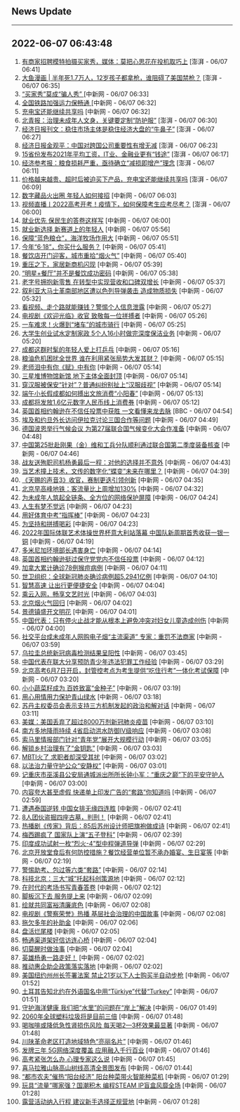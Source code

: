 ## News Update
---
2022-06-07 06:43:48
---
1. <a target="_blank" href="https://www.thepaper.cn/newsDetail_forward_18456521">有商家招聘模特拍摄买家秀，媒体：莫把心思花在投机取巧上</a> [澎湃 - 06/07 06:41]
2. <a target="_blank" href="https://www.thepaper.cn/newsDetail_forward_18447386">大鱼漫画 | 半年死1.7万人，12岁孩子都拿枪，谁阻碍了美国禁枪？</a> [澎湃 - 06/07 06:35]
3. <a target="_blank" href="http://www.chinanews.com//cj/2022/06-07/9773368.shtml">“买家秀”莫成“骗人秀” </a> [中新网 - 06/07 06:33]
4. <a target="_blank" href="http://www.chinanews.com//cj/2022/06-07/9773366.shtml">全国铁路加强运力保畅通 </a> [中新网 - 06/07 06:32]
5. <a target="_blank" href="http://www.chinanews.com//cj/2022/06-07/9773367.shtml">充电宝还能继续共享吗</a> [中新网 - 06/07 06:32]
6. <a target="_blank" href="https://www.thepaper.cn/newsDetail_forward_18456523">北青报：治理未成年人文身，关键要定制“防护服”</a> [澎湃 - 06/07 06:30]
7. <a target="_blank" href="https://www.thepaper.cn/newsDetail_forward_18456520">经济日报刊文：稳住市场主体是稳住经济大盘的“牛鼻子”</a> [澎湃 - 06/07 06:27]
8. <a target="_blank" href="https://www.thepaper.cn/newsDetail_forward_18456519">经济日报金观平：中国对跨国公司重要性有增无减</a> [澎湃 - 06/07 06:23]
9. <a target="_blank" href="https://www.thepaper.cn/newsDetail_forward_18448141">15省份发布2021年平均工资，IT业、金融业更有“钱途”</a> [澎湃 - 06/07 06:17]
10. <a target="_blank" href="https://www.thepaper.cn/newsDetail_forward_18456517">经济参考报：粮食损耗严重，亟待确立“减损即增产”理念</a> [澎湃 - 06/07 06:11]
11. <a target="_blank" href="https://www.thepaper.cn/newsDetail_forward_18456513">价格越来越贵、超时后被迫买下产品，充电宝还能继续共享吗</a> [澎湃 - 06/07 06:09]
12. <a target="_blank" href="http://www.chinanews.com//sh/2022/06-07/9773365.shtml">数字藏品火出圈 年轻人如何接招</a> [中新网 - 06/07 06:03]
13. <a target="_blank" href="https://www.thepaper.cn/newsDetail_forward_18441619">视频直播丨2022高考开考！疫情下，如何保障考生应考尽考？</a> [澎湃 - 06/07 06:00]
14. <a target="_blank" href="http://www.chinanews.com//sh/2022/06-07/9773364.shtml">就业优先 保民生的答卷这样写</a> [中新网 - 06/07 06:00]
15. <a target="_blank" href="http://www.chinanews.com//gn/2022/06-07/9773363.shtml">就业新选择 新赛道上的年轻人</a> [中新网 - 06/07 05:56]
16. <a target="_blank" href="http://www.chinanews.com//gn/2022/06-07/9773362.shtml">保障“蓝色粮仓”，海洋牧场作用大</a> [中新网 - 06/07 05:51]
17. <a target="_blank" href="http://www.chinanews.com//sh/2022/06-07/9773361.shtml">今年“6·18”，你买什么服务？</a> [中新网 - 06/07 05:41]
18. <a target="_blank" href="http://www.chinanews.com//sh/2022/06-07/9773360.shtml">餐饮店开门迎客，城市重拾“烟火气”</a> [中新网 - 06/07 05:40]
19. <a target="_blank" href="http://www.chinanews.com//sh/2022/06-07/9773359.shtml">重压之下，家居新商机闪现</a> [中新网 - 06/07 05:39]
20. <a target="_blank" href="http://www.chinanews.com//sh/2022/06-07/9773358.shtml">“明星+餐厅”并不是餐饮成功密码</a> [中新网 - 06/07 05:38]
21. <a target="_blank" href="http://www.chinanews.com//sh/2022/06-07/9773357.shtml">老字号拥抱新零售 在转型中实现营收和口碑双增长</a> [中新网 - 06/07 05:37]
22. <a target="_blank" href="http://www.chinanews.com//gj/2022/06-07/9773350.shtml">叙利亚大马士革南部地区遭以色列导弹袭击 造成物质损失</a> [中新网 - 06/07 05:32]
23. <a target="_blank" href="http://www.chinanews.com//sh/2022/06-07/9773356.shtml">看视频、走个路就能赚钱？警惕个人信息泄露</a> [中新网 - 06/07 05:27]
24. <a target="_blank" href="http://www.chinanews.com//yl/2022/06-07/9773355.shtml">电视剧《欢迎光临》收官 致敬每一位拼搏者</a> [中新网 - 06/07 05:26]
25. <a target="_blank" href="http://www.chinanews.com//sh/2022/06-07/9773354.shtml">一车难求！火爆到“堵车”的城市骑行</a> [中新网 - 06/07 05:25]
26. <a target="_blank" href="http://www.chinanews.com//sh/2022/06-07/9773353.shtml">大学生创业试水定制家政 5个人16小时做完深度保洁业务</a> [中新网 - 06/07 05:20]
27. <a target="_blank" href="http://www.chinanews.com//sh/2022/06-07/9773352.shtml">成都这群时髦的年轻人爱上打乒乓</a> [中新网 - 06/07 05:16]
28. <a target="_blank" href="http://www.chinanews.com//gj/2022/06-07/9773351.shtml">粮油危机困扰全世界 谁在利用紧张局势大发其财？</a> [中新网 - 06/07 05:15]
29. <a target="_blank" href="http://www.chinanews.com//sh/2022/06-07/9773348.shtml">老师泪中有你《赋》中有你</a> [中新网 - 06/07 05:14]
30. <a target="_blank" href="http://www.chinanews.com//sh/2022/06-07/9773347.shtml">三星堆博物馆新馆 地下主体全面封顶</a> [中新网 - 06/07 05:14]
31. <a target="_blank" href="http://www.chinanews.com//sh/2022/06-07/9773349.shtml">穿汉服被保安“针对”？普通纠纷别扯上“汉服歧视”</a> [中新网 - 06/07 05:14]
32. <a target="_blank" href="http://www.chinanews.com//sh/2022/06-07/9773346.shtml">端午小长假成都如何搏出文旅消费“小阳春”</a> [中新网 - 06/07 05:13]
33. <a target="_blank" href="http://www.chinanews.com//sh/2022/06-07/9773345.shtml">成都将发放1.6亿元数字人民币线上消费券</a> [中新网 - 06/07 05:12]
34. <a target="_blank" href="https://www.bbc.com/zhongwen/simp/uk-61705050?at_medium=RSS&amp;at_campaign=KARANGA">英国首相约翰逊在不信任投票中获胜 一文看懂来龙去脉</a> [BBC - 06/07 04:54]
35. <a target="_blank" href="http://www.chinanews.com//gj/2022/06-07/9773344.shtml">埃及和约旦外长访问伊拉克讨论三国合作等问题</a> [中新网 - 06/07 04:49]
36. <a target="_blank" href="http://www.chinanews.com//gj/2022/06-07/9773343.shtml">德国波恩举行气候会议 为第27届联合国气候变化大会作准备</a> [中新网 - 06/07 04:48]
37. <a target="_blank" href="http://www.chinanews.com//mil/2022/06-07/9773338.shtml">中国第25批赴刚果（金）维和工兵分队顺利通过联合国第二季度装备核查</a> [中新网 - 06/07 04:46]
38. <a target="_blank" href="http://www.chinanews.com//sh/2022/06-07/9773342.shtml">战友送殉职司机杨勇最后一程：对他的选择并不意外</a> [中新网 - 06/07 04:43]
39. <a target="_blank" href="http://www.chinanews.com//sh/2022/06-07/9773341.shtml">当艺术撞上技术，文传的数字化“蝶变”未来在哪里？</a> [中新网 - 06/07 04:39]
40. <a target="_blank" href="http://www.chinanews.com//yl/2022/06-07/9773340.shtml">《天赐的声音3》收官，赛制更迭引领创新</a> [中新网 - 06/07 04:35]
41. <a target="_blank" href="http://www.chinanews.com//sh/2022/06-07/9773339.shtml">北京早高峰地铁：客流量比上周增加130%</a> [中新网 - 06/07 04:32]
42. <a target="_blank" href="http://www.chinanews.com//gn/2022/06-07/9773337.shtml">为未成年人筑起全链条、全方位的网络保护屏障</a> [中新网 - 06/07 04:24]
43. <a target="_blank" href="http://www.chinanews.com//gn/2022/06-07/9773336.shtml">人生有梦不觉远</a> [中新网 - 06/07 04:23]
44. <a target="_blank" href="http://www.chinanews.com//ty/2022/06-07/9773327.shtml">用好体育中考“指挥棒”</a> [中新网 - 06/07 04:23]
45. <a target="_blank" href="http://www.chinanews.com//ty/2022/06-07/9773324.shtml">为坚持和拼搏喝彩</a> [中新网 - 06/07 04:23]
46. <a target="_blank" href="http://www.chinanews.com//ty/2022/06-07/9773323.shtml">2022年国际体联艺术体操世界杯意大利站落幕 中国队新周期首秀收获一银一铜</a> [中新网 - 06/07 04:19]
47. <a target="_blank" href="http://www.chinanews.com//gj/2022/06-07/9773335.shtml">多米尼加环境部长遇害身亡</a> [中新网 - 06/07 04:14]
48. <a target="_blank" href="http://www.chinanews.com//gj/2022/06-07/9773334.shtml">英国首相约翰逊挺过保守党党内不信任投票</a> [中新网 - 06/07 04:12]
49. <a target="_blank" href="http://www.chinanews.com//gj/2022/06-07/9773333.shtml">加拿大累计确诊78例猴痘病例</a> [中新网 - 06/07 04:11]
50. <a target="_blank" href="http://www.chinanews.com//gj/2022/06-07/9773332.shtml">世卫组织：全球新冠肺炎确诊病例超5.2941亿例</a> [中新网 - 06/07 04:10]
51. <a target="_blank" href="http://www.chinanews.com//cj/2022/06-07/9773326.shtml">智慧高速 让出行更便捷安全</a> [中新网 - 06/07 04:04]
52. <a target="_blank" href="http://www.chinanews.com//cul/2022/06-07/9773325.shtml">乘云入网，畅享文艺时光</a> [中新网 - 06/07 04:03]
53. <a target="_blank" href="http://www.chinanews.com//sh/2022/06-07/9773328.shtml">北京烟火气回归</a> [中新网 - 06/07 04:02]
54. <a target="_blank" href="http://www.chinanews.com//gn/2022/06-07/9773329.shtml">景德镇盛开文明花</a> [中新网 - 06/07 04:01]
55. <a target="_blank" href="http://www.chinanews.com//gj/2022/06-07/9773331.shtml">中国代表：只有停火止战才能从根本上避免冲突对妇女儿童造成创伤</a> [中新网 - 06/07 04:00]
56. <a target="_blank" href="http://www.chinanews.com//sh/2022/06-07/9773330.shtml">社交平台成未成年人网购电子烟“主流渠道” 专家：重罚不法商家</a> [中新网 - 06/07 03:59]
57. <a target="_blank" href="http://www.chinanews.com//gj/2022/06-07/9773322.shtml">乌拉圭总统新冠病毒检测结果呈阳性</a> [中新网 - 06/07 03:45]
58. <a target="_blank" href="http://www.chinanews.com//gn/2022/06-07/9773321.shtml">中国代表在联大分享预防青少年违法犯罪工作经验</a> [中新网 - 06/07 03:29]
59. <a target="_blank" href="http://www.chinanews.com//sh/2022/06-07/9773320.shtml">北京高考6月7日开启，封管控考点为考生提供“吃住行考”一体化考试保障</a> [中新网 - 06/07 03:20]
60. <a target="_blank" href="http://www.chinanews.com//sh/2022/06-07/9773319.shtml">小小蔬菜籽成为 百姓致富“金种子”</a> [中新网 - 06/07 03:19]
61. <a target="_blank" href="http://www.chinanews.com//gn/2022/06-07/9773318.shtml">用心用情用力保护青山绿水</a> [中新网 - 06/07 03:18]
62. <a target="_blank" href="http://www.chinanews.com//gj/2022/06-07/9773317.shtml">苏丹主权委员会表示支持三方机制发起的政治和解对话</a> [中新网 - 06/07 03:11]
63. <a target="_blank" href="http://www.chinanews.com//gj/2022/06-07/9773316.shtml">美媒：美国丢弃了超过8000万剂新冠肺炎疫苗</a> [中新网 - 06/07 03:10]
64. <a target="_blank" href="http://www.chinanews.com//sh/2022/06-07/9773315.shtml">南方多地降雨持续 4省启动洪水防御Ⅳ级响应</a> [中新网 - 06/07 03:08]
65. <a target="_blank" href="http://www.chinanews.com//gj/2022/06-07/9773314.shtml">索马里情报部门针对“青年党”展开大规模行动</a> [中新网 - 06/07 03:05]
66. <a target="_blank" href="http://www.chinanews.com//gn/2022/06-07/9773312.shtml">解锁乡村治理有了“金钥匙”</a> [中新网 - 06/07 03:03]
67. <a target="_blank" href="http://www.chinanews.com//sh/2022/06-07/9773311.shtml">MBTI火了 求职者却深受其扰</a> [中新网 - 06/07 03:02]
68. <a target="_blank" href="http://www.chinanews.com//gn/2022/06-07/9773310.shtml">以法治力量守护公众“安静权”</a> [中新网 - 06/07 03:01]
69. <a target="_blank" href="http://www.chinanews.com//gn/2022/06-07/9773309.shtml">记重庆市巫溪县公安局通城派出所所长钟小军：“重庆之巅”下的平安守护人</a> [中新网 - 06/07 03:00]
70. <a target="_blank" href="http://www.chinanews.com//sh/2022/06-07/9773313.shtml">内容夸大甚至虚假 快递单上印发广告的“套路”你知道吗</a> [中新网 - 06/07 02:59]
71. <a target="_blank" href="http://www.chinanews.com//ty/2022/06-07/9773307.shtml">遭遇泰国逆转 中国女排无缘四连胜</a> [中新网 - 06/07 02:41]
72. <a target="_blank" href="http://www.chinanews.com//sh/2022/06-07/9773308.shtml">8人团伙盗掘四座古墓，判刑！</a> [中新网 - 06/07 02:41]
73. <a target="_blank" href="http://www.chinanews.com//sh/2022/06-07/9773306.shtml">热播剧《传家》背后：85后苏州设计师把旗袍做成诗</a> [中新网 - 06/07 02:41]
74. <a target="_blank" href="http://www.chinanews.com//ty/2022/06-07/9773305.shtml">梅西踢疯了 国家队上演“五子登科”</a> [中新网 - 06/07 02:39]
75. <a target="_blank" href="http://www.chinanews.com//gj/2022/06-07/9773304.shtml">印度成功试射一枚“烈火-4”型中程弹道导弹</a> [中新网 - 06/07 02:29]
76. <a target="_blank" href="http://www.chinanews.com//sh/2022/06-07/9773303.shtml">北京开放堂食后有何防控措施？餐饮经营单位暂不承办婚宴、生日宴等</a> [中新网 - 06/07 02:19]
77. <a target="_blank" href="http://www.chinanews.com//sh/2022/06-07/9773302.shtml">警惕助考、包过等六类“套路”</a> [中新网 - 06/07 02:14]
78. <a target="_blank" href="http://www.chinanews.com//sh/2022/06-07/9773301.shtml">科技北京：三大“城”托起科创策源地</a> [中新网 - 06/07 02:12]
79. <a target="_blank" href="http://www.chinanews.com//sh/2022/06-07/9773300.shtml">在时代的考场书写青春答卷</a> [中新网 - 06/07 02:12]
80. <a target="_blank" href="http://www.chinanews.com//gn/2022/06-07/9773299.shtml">脚板沉下去&nbsp;服务提上来</a> [中新网 - 06/07 02:09]
81. <a target="_blank" href="http://www.chinanews.com//gn/2022/06-07/9773298.shtml">绘就共同富裕清廉底色</a> [中新网 - 06/07 02:08]
82. <a target="_blank" href="http://www.chinanews.com//gn/2022/06-07/9773297.shtml">电视剧《警察荣誉》热播 基层社会治理的中国故事</a> [中新网 - 06/07 02:08]
83. <a target="_blank" href="http://www.chinanews.com//gn/2022/06-07/9773296.shtml">拖欠多年的补助金</a> [中新网 - 06/07 02:06]
84. <a target="_blank" href="http://www.chinanews.com//gn/2022/06-07/9773295.shtml">盘活烂尾楼</a> [中新网 - 06/07 02:05]
85. <a target="_blank" href="http://www.chinanews.com//gn/2022/06-07/9773294.shtml">畅通渠道架好信访连心桥</a> [中新网 - 06/07 02:04]
86. <a target="_blank" href="http://www.chinanews.com//gn/2022/06-07/9773293.shtml">切莫醒时做浊事</a> [中新网 - 06/07 02:04]
87. <a target="_blank" href="http://www.chinanews.com//gn/2022/06-07/9773292.shtml">英雄杨勇一路走好！</a> [中新网 - 06/07 02:02]
88. <a target="_blank" href="http://www.chinanews.com//sh/2022/06-07/9773291.shtml">推动惠企助企政策落实落地</a> [中新网 - 06/07 02:02]
89. <a target="_blank" href="http://www.chinanews.com//gj/2022/06-07/9773290.shtml">美国纽约州州长签署法案 禁止21岁以下人士购买半自动步枪</a> [中新网 - 06/07 01:52]
90. <a target="_blank" href="http://www.chinanews.com//gj/2022/06-07/9773289.shtml">土耳其告知北约在外语国名中用“Türkiye”代替“Turkey”</a> [中新网 - 06/07 01:51]
91. <a target="_blank" href="http://www.chinanews.com//sh/2022/06-07/9773288.shtml">守护海洋健康 我们把“水里”的问题在“岸上”解决</a> [中新网 - 06/07 01:49]
92. <a target="_blank" href="http://www.chinanews.com//sh/2022/06-07/9773287.shtml">2060年全球塑料垃圾将是目前三倍</a> [中新网 - 06/07 01:48]
93. <a target="_blank" href="http://www.chinanews.com//sh/2022/06-07/9773286.shtml">喝咖啡或降低急性肾损伤风险 每天喝2—3杯效果最显著</a> [中新网 - 06/07 01:48]
94. <a target="_blank" href="http://www.chinanews.com//sh/2022/06-07/9773285.shtml">川陕革命老区打造地域特色“亮丽名片”</a> [中新网 - 06/07 01:46]
95. <a target="_blank" href="http://www.chinanews.com//sh/2022/06-07/9773284.shtml">发牌三年 5G网络深度覆盖 应用融入千行百业</a> [中新网 - 06/07 01:46]
96. <a target="_blank" href="http://www.chinanews.com//sh/2022/06-07/9773283.shtml">高考紧张怎么办 心理专家这么说</a> [中新网 - 06/07 01:45]
97. <a target="_blank" href="http://www.chinanews.com//sh/2022/06-07/9773282.shtml">喜马拉雅山脉高山树线高清全景图发布</a> [中新网 - 06/07 01:44]
98. <a target="_blank" href="http://www.chinanews.com//sh/2022/06-07/9773280.shtml">“都市农夫”催热“阳台经济” 阳台种菜带火智能种菜机</a> [中新网 - 06/07 01:29]
99. <a target="_blank" href="http://www.chinanews.com//sh/2022/06-07/9773278.shtml">玩具“流量”哪家强？国潮积木 编程STEAM IP盲盒风靡全场</a> [中新网 - 06/07 01:28]
100. <a target="_blank" href="http://www.chinanews.com//sh/2022/06-07/9773279.shtml">露营活动纳入行程 建议新手选择正规营地</a> [中新网 - 06/07 01:28]
